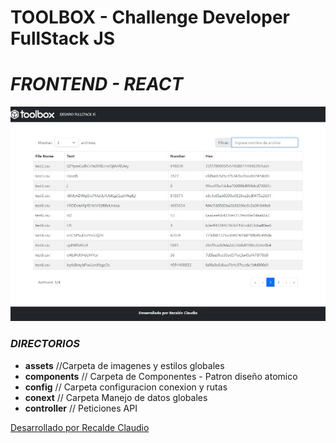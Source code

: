 # TOOLBOX - Challenge Developer FullStack JS 

# _FRONTEND - REACT_

![](./src/assets/img/challenge.jpg)

### **_DIRECTORIOS_**
- **assets**        //Carpeta de imagenes y estilos globales 
- **components**    // Carpeta de Componentes - Patron diseño atomico 
- **config**    // Carpeta configuracion conexion y rutas
- **conext**    // Carpeta Manejo de datos globales
- **controller**    // Peticiones  API





[Desarrollado por Recalde Claudio](https://cr.net.ar)

